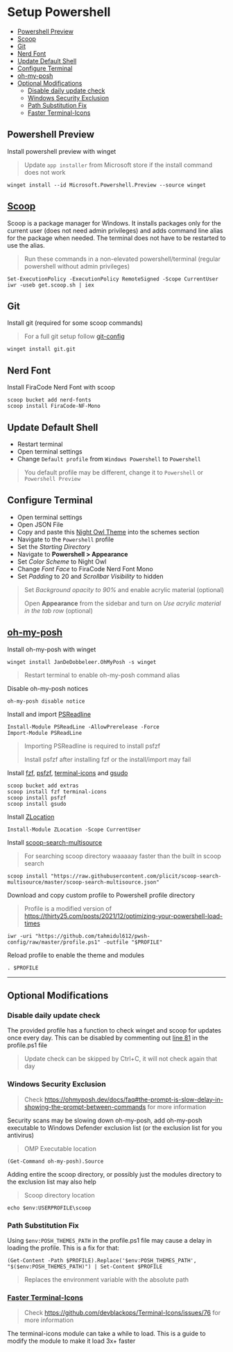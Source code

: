 # Setup Powershell

- [Powershell Preview](#powershell-preview)
- [Scoop](#scoop)
- [Git](#git)
- [Nerd Font](#nerd-font)
- [Update Default Shell](#update-default-shell)
- [Configure Terminal](#configure-terminal)
- [oh-my-posh](#oh-my-posh)
- [Optional Modifications](#optional-modifications)
  - [Disable daily update check](#disable-daily-update-check)
  - [Windows Security Exclusion](#windows-security-exclusion)
  - [Path Substitution Fix](#path-substitution-fix)
  - [Faster Terminal-Icons](#faster-terminal-icons)

<!--start-->
## Powershell Preview

Install powershell preview with winget

> Update `app installer` from Microsoft store if the install command does not work

```console
winget install --id Microsoft.Powershell.Preview --source winget
```

## [Scoop](https://scoop.sh/)

Scoop is a package manager for Windows. It installs packages only for the current user (does not need admin privileges) and adds command line alias for the package when needed. The terminal does not have to be restarted to use the alias.

> Run these commands in a non-elevated powershell/terminal (regular powershell without admin privileges)

```console
Set-ExecutionPolicy -ExecutionPolicy RemoteSigned -Scope CurrentUser
iwr -useb get.scoop.sh | iex
```

## Git

Install git (required for some scoop commands)

> For a full git setup follow [git-config](https://gist.github.com/tahmidul612/b0aa70aaf128309a0c156cd2dcf6d4bb)

```console
winget install git.git
```

## Nerd Font

Install FiraCode Nerd Font with scoop

```console
scoop bucket add nerd-fonts
scoop install FiraCode-NF-Mono
```

## Update Default Shell

- Restart terminal
- Open terminal settings
- Change `Default profile` from `Windows Powershell` to `Powershell`

> You default profile may be different, change it to `Powershell` or `Powershell Preview`

## Configure Terminal

- Open terminal settings
- Open JSON File
- Copy and paste this [Night Owl Theme](https://github.com/edurojasr/Windows-Terminal-Night-Owl-Theme/blob/master/schemes.json) into the schemes section
- Navigate to the `Powershell` profile
- Set the *Starting Directory*
- Navigate to **Powershell > Appearance**
- Set *Color Scheme* to Night Owl
- Change *Font Face* to FiraCode Nerd Font Mono
- Set *Padding* to 20 and *Scrollbar Visibility* to hidden

> Set *Background opacity to 90%* and enable acrylic material (optional)
>
> Open **Appearance** from the sidebar and turn on *Use acrylic material in the tab row* (optional)

## [oh-my-posh](https://ohmyposh.dev/)

Install oh-my-posh with winget

```console
winget install JanDeDobbeleer.OhMyPosh -s winget
```

> Restart terminal to enable oh-my-posh command alias

Disable oh-my-posh notices

```console
oh-my-posh disable notice
```

Install and import [PSReadline](https://github.com/PowerShell/PSReadLine)

```console
Install-Module PSReadLine -AllowPrerelease -Force
Import-Module PSReadLine
```

> Importing PSReadline is required to install psfzf
>
> Install psfzf after installing fzf or the install/import may fail

Install [fzf](https://github.com/junegunn/fzf), [psfzf](https://github.com/kelleyma49/PSFzf), [terminal-icons](https://github.com/devblackops/Terminal-Icons) and [gsudo](<https://github.com/gerardog/gsudo>)

```console
scoop bucket add extras
scoop install fzf terminal-icons
scoop install psfzf
scoop install gsudo
```

Install [ZLocation](https://github.com/vors/ZLocation)

```console
Install-Module ZLocation -Scope CurrentUser
```

Install [scoop-search-multisource](https://github.com/plicit/scoop-search-multisource)
> For searching scoop directory waaaaay faster than the built in scoop search

```console
scoop install "https://raw.githubusercontent.com/plicit/scoop-search-multisource/master/scoop-search-multisource.json"
```

Download and copy custom profile to Powershell profile directory

> Profile is a modified version of <https://thirty25.com/posts/2021/12/optimizing-your-powershell-load-times>

```console
iwr -uri "https://github.com/tahmidul612/pwsh-config/raw/master/profile.ps1" -outfile "$PROFILE"
```

Reload profile to enable the theme and modules

```console
. $PROFILE
```

---

## Optional Modifications

### Disable daily update check

The provided profile has a function to check winget and scoop for updates once every day. This can be disabled by commenting out [line 81](https://github.com/tahmidul612/pwsh-config/blob/32e2c4137d2ea5b4fe108536e11dba3c5d92d636/profile.ps1#L81) in the profile.ps1 file
> Update check can be skipped by Ctrl+C, it will not check again that day

### Windows Security Exclusion

> Check <https://ohmyposh.dev/docs/faq#the-prompt-is-slow-delay-in-showing-the-prompt-between-commands> for more information

Security scans may be slowing down oh-my-posh, add oh-my-posh executable to Windows Defender exclusion list (or the exclusion list for you antivirus)

> OMP Executable location

```console
(Get-Command oh-my-posh).Source
```

Adding entire the scoop directory, or possibly just the modules directory to the exclusion list may also help

> Scoop directory location

```console
echo $env:USERPROFILE\scoop
```

### Path Substitution Fix

Using `$env:POSH_THEMES_PATH` in the profile.ps1 file may cause a delay in loading the profile. This is a fix for that:

```console
(Get-Content -Path $PROFILE).Replace('$env:POSH_THEMES_PATH', "$($env:POSH_THEMES_PATH)") | Set-Content $PROFILE
```

> Replaces the environment variable with the absolute path

### [Faster Terminal-Icons](./mods/faster-terminal-icons.md)

> Check <https://github.com/devblackops/Terminal-Icons/issues/76> for more information

The terminal-icons module can take a while to load. This is a guide to modify the module to make it load 3x+ faster
<!--end-->
